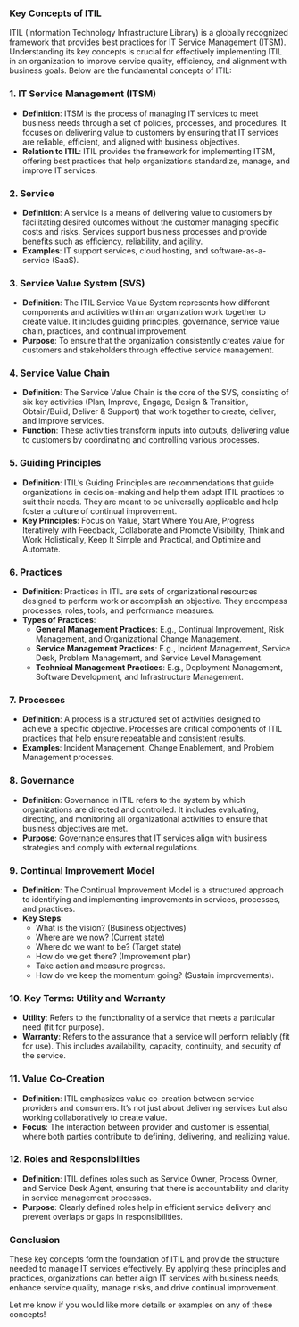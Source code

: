 ### **Key Concepts of ITIL**

ITIL (Information Technology Infrastructure Library) is a globally recognized framework that provides best practices for IT Service Management (ITSM). Understanding its key concepts is crucial for effectively implementing ITIL in an organization to improve service quality, efficiency, and alignment with business goals. Below are the fundamental concepts of ITIL:

### **1. IT Service Management (ITSM)**
- **Definition**: ITSM is the process of managing IT services to meet business needs through a set of policies, processes, and procedures. It focuses on delivering value to customers by ensuring that IT services are reliable, efficient, and aligned with business objectives.
- **Relation to ITIL**: ITIL provides the framework for implementing ITSM, offering best practices that help organizations standardize, manage, and improve IT services.

### **2. Service**
- **Definition**: A service is a means of delivering value to customers by facilitating desired outcomes without the customer managing specific costs and risks. Services support business processes and provide benefits such as efficiency, reliability, and agility.
- **Examples**: IT support services, cloud hosting, and software-as-a-service (SaaS).

### **3. Service Value System (SVS)**
- **Definition**: The ITIL Service Value System represents how different components and activities within an organization work together to create value. It includes guiding principles, governance, service value chain, practices, and continual improvement.
- **Purpose**: To ensure that the organization consistently creates value for customers and stakeholders through effective service management.

### **4. Service Value Chain**
- **Definition**: The Service Value Chain is the core of the SVS, consisting of six key activities (Plan, Improve, Engage, Design & Transition, Obtain/Build, Deliver & Support) that work together to create, deliver, and improve services.
- **Function**: These activities transform inputs into outputs, delivering value to customers by coordinating and controlling various processes.

### **5. Guiding Principles**
- **Definition**: ITIL’s Guiding Principles are recommendations that guide organizations in decision-making and help them adapt ITIL practices to suit their needs. They are meant to be universally applicable and help foster a culture of continual improvement.
- **Key Principles**: Focus on Value, Start Where You Are, Progress Iteratively with Feedback, Collaborate and Promote Visibility, Think and Work Holistically, Keep It Simple and Practical, and Optimize and Automate.

### **6. Practices**
- **Definition**: Practices in ITIL are sets of organizational resources designed to perform work or accomplish an objective. They encompass processes, roles, tools, and performance measures.
- **Types of Practices**:
  - **General Management Practices**: E.g., Continual Improvement, Risk Management, and Organizational Change Management.
  - **Service Management Practices**: E.g., Incident Management, Service Desk, Problem Management, and Service Level Management.
  - **Technical Management Practices**: E.g., Deployment Management, Software Development, and Infrastructure Management.

### **7. Processes**
- **Definition**: A process is a structured set of activities designed to achieve a specific objective. Processes are critical components of ITIL practices that help ensure repeatable and consistent results.
- **Examples**: Incident Management, Change Enablement, and Problem Management processes.

### **8. Governance**
- **Definition**: Governance in ITIL refers to the system by which organizations are directed and controlled. It includes evaluating, directing, and monitoring all organizational activities to ensure that business objectives are met.
- **Purpose**: Governance ensures that IT services align with business strategies and comply with external regulations.

### **9. Continual Improvement Model**
- **Definition**: The Continual Improvement Model is a structured approach to identifying and implementing improvements in services, processes, and practices.
- **Key Steps**: 
  - What is the vision? (Business objectives)
  - Where are we now? (Current state)
  - Where do we want to be? (Target state)
  - How do we get there? (Improvement plan)
  - Take action and measure progress.
  - How do we keep the momentum going? (Sustain improvements).

### **10. Key Terms: Utility and Warranty**
- **Utility**: Refers to the functionality of a service that meets a particular need (fit for purpose).
- **Warranty**: Refers to the assurance that a service will perform reliably (fit for use). This includes availability, capacity, continuity, and security of the service.

### **11. Value Co-Creation**
- **Definition**: ITIL emphasizes value co-creation between service providers and consumers. It’s not just about delivering services but also working collaboratively to create value.
- **Focus**: The interaction between provider and customer is essential, where both parties contribute to defining, delivering, and realizing value.

### **12. Roles and Responsibilities**
- **Definition**: ITIL defines roles such as Service Owner, Process Owner, and Service Desk Agent, ensuring that there is accountability and clarity in service management processes.
- **Purpose**: Clearly defined roles help in efficient service delivery and prevent overlaps or gaps in responsibilities.

### **Conclusion**
These key concepts form the foundation of ITIL and provide the structure needed to manage IT services effectively. By applying these principles and practices, organizations can better align IT services with business needs, enhance service quality, manage risks, and drive continual improvement.

Let me know if you would like more details or examples on any of these concepts!
